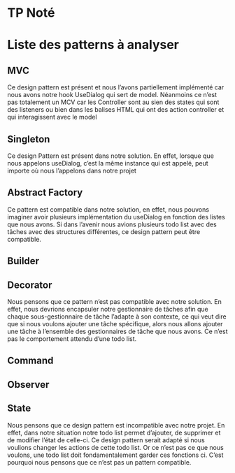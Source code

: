 # TP Noté

# Liste des patterns à analyser

## MVC

Ce design pattern est présent et nous l’avons partiellement implémenté car nous avons notre hook UseDialog qui sert de model. Néanmoins ce n’est pas totalement un MCV car les Controller sont au sien des states qui sont des listeners ou bien dans les balises HTML qui ont des action controller et qui interagissent avec le model

## Singleton

Ce design Pattern est présent dans notre solution. En effet, lorsque que nous appelons useDialog, c’est la même instance qui est appelé, peut importe où nous l’appelons dans notre projet

## Abstract Factory

Ce pattern est compatible dans notre solution, en effet, nous pouvons imaginer avoir plusieurs implémentation du useDialog en fonction des listes que nous avons. Si dans l’avenir nous avions plusieurs todo list avec des tâches avec des structures différentes, ce design pattern peut être compatible. 

## Builder

## Decorator

Nous pensons que ce pattern n’est pas compatible avec notre solution. En effet, nous devrions encapsuler notre gestionnaire de tâches afin que chaque sous-gestionnaire de tâche l’adapte à son contexte, ce qui veut dire que si nous voulons ajouter une tâche spécifique, alors nous allons ajouter une tâche à l’ensemble des gestionnaires de tâche que nous avons. Ce n’est pas le comportement attendu d’une todo list.

## Command

## Observer

## State

Nous pensons que ce design pattern est incompatible avec notre projet. En effet, dans notre situation notre todo list permet d’ajouter, de supprimer et de modifier l’état de celle-ci. Ce design pattern serait adapté si nous voulions changer les actions de cette todo list. Or ce n’est pas ce que nous voulons, une todo list doit fondamentalement garder ces fonctions ci. C’est pourquoi nous pensons que ce n’est pas un pattern compatible.